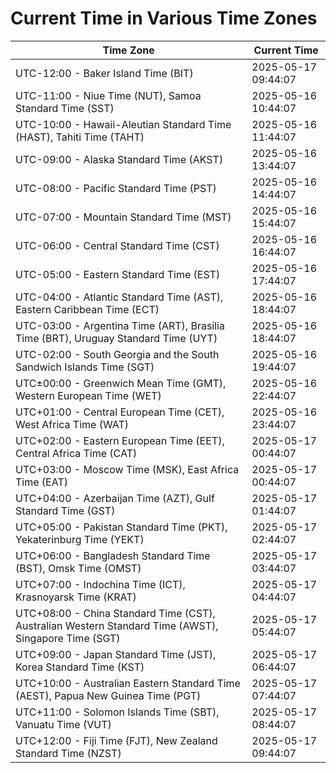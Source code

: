 # Current Time in Various Time Zones

| Time Zone | Current Time |
|-----------|--------------|
| UTC-12:00 - Baker Island Time (BIT) | 2025-05-17 09:44:07 |
| UTC-11:00 - Niue Time (NUT), Samoa Standard Time (SST) | 2025-05-16 10:44:07 |
| UTC-10:00 - Hawaii-Aleutian Standard Time (HAST), Tahiti Time (TAHT) | 2025-05-16 11:44:07 |
| UTC-09:00 - Alaska Standard Time (AKST) | 2025-05-16 13:44:07 |
| UTC-08:00 - Pacific Standard Time (PST) | 2025-05-16 14:44:07 |
| UTC-07:00 - Mountain Standard Time (MST) | 2025-05-16 15:44:07 |
| UTC-06:00 - Central Standard Time (CST) | 2025-05-16 16:44:07 |
| UTC-05:00 - Eastern Standard Time (EST) | 2025-05-16 17:44:07 |
| UTC-04:00 - Atlantic Standard Time (AST), Eastern Caribbean Time (ECT) | 2025-05-16 18:44:07 |
| UTC-03:00 - Argentina Time (ART), Brasília Time (BRT), Uruguay Standard Time (UYT) | 2025-05-16 18:44:07 |
| UTC-02:00 - South Georgia and the South Sandwich Islands Time (SGT) | 2025-05-16 19:44:07 |
| UTC±00:00 - Greenwich Mean Time (GMT), Western European Time (WET) | 2025-05-16 22:44:07 |
| UTC+01:00 - Central European Time (CET), West Africa Time (WAT) | 2025-05-16 23:44:07 |
| UTC+02:00 - Eastern European Time (EET), Central Africa Time (CAT) | 2025-05-17 00:44:07 |
| UTC+03:00 - Moscow Time (MSK), East Africa Time (EAT) | 2025-05-17 00:44:07 |
| UTC+04:00 - Azerbaijan Time (AZT), Gulf Standard Time (GST) | 2025-05-17 01:44:07 |
| UTC+05:00 - Pakistan Standard Time (PKT), Yekaterinburg Time (YEKT) | 2025-05-17 02:44:07 |
| UTC+06:00 - Bangladesh Standard Time (BST), Omsk Time (OMST) | 2025-05-17 03:44:07 |
| UTC+07:00 - Indochina Time (ICT), Krasnoyarsk Time (KRAT) | 2025-05-17 04:44:07 |
| UTC+08:00 - China Standard Time (CST), Australian Western Standard Time (AWST), Singapore Time (SGT) | 2025-05-17 05:44:07 |
| UTC+09:00 - Japan Standard Time (JST), Korea Standard Time (KST) | 2025-05-17 06:44:07 |
| UTC+10:00 - Australian Eastern Standard Time (AEST), Papua New Guinea Time (PGT) | 2025-05-17 07:44:07 |
| UTC+11:00 - Solomon Islands Time (SBT), Vanuatu Time (VUT) | 2025-05-17 08:44:07 |
| UTC+12:00 - Fiji Time (FJT), New Zealand Standard Time (NZST) | 2025-05-17 09:44:07 |
